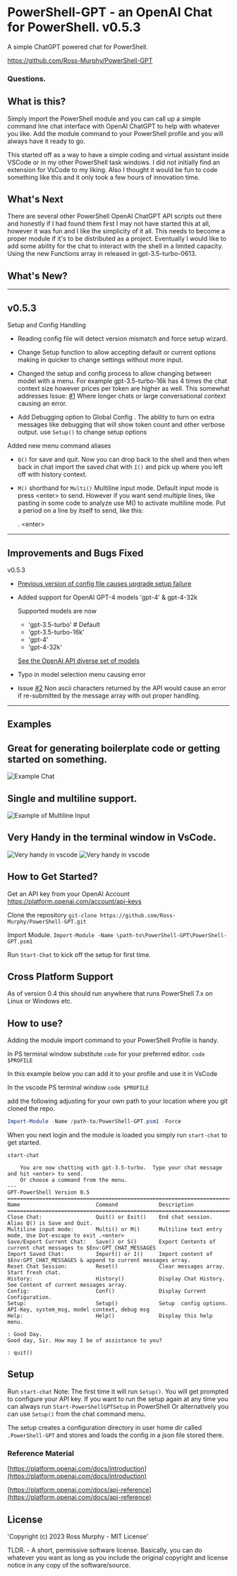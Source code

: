 # PowerShell-GPT - an OpenAI Chat for PowerShell. v0.5.3
A simple ChatGPT powered chat for PowerShell.

https://github.com/Ross-Murphy/PowerShell-GPT


### Questions.

What is this?
---
Simply import the PowerShell module and you can call up a simple command line chat interface with OpenAI ChatGPT to help with whatever you like. Add the module command to your PowerShell profile and you will always have it ready to go. 

This started off as a way to have a simple coding and virtual assistant inside VSCode or in my other PowerShell task windows. 
I did not initially find an extension for VsCode to my liking. Also I thought it would be fun to code something like this and it only took a few hours of innovation time. 


What's Next
---
There are several other PowerShell OpenAI ChatGPT API scripts out there and honestly if I had found them first I may not have started this at all, however it was fun and I like the simplicity of it all. This needs to become a proper module if it's to be distributed as a project. 
Eventually I would like to add some ability for the chat to interact with the shell in a limited capacity. Using the new Functions array in released in gpt-3.5-turbo-0613.

What's New?
---
---
v0.5.3
---
Setup and Config Handling
- Reading config file will detect version mismatch and force setup wizard.

- Change Setup function to allow accepting default or current options making in quicker to change settings without more input.

- Changed the setup and config process to allow changing between model with a menu.
For example gpt-3.5-turbo-16k has 4 times the chat context size however prices per token are higher as well. 
This somewhat addresses Issue: [#1](https://github.com/Ross-Murphy/PowerShell-GPT/issues/1) Where longer chats or large conversational context causing an error. 

- Add Debugging option to Global Config . The ability to turn on extra messages like debugging that will show token count and other verbose output. use `Setup()` to change setup options

Added new menu command aliases
- `Q()` for save and quit. Now you can drop back to the shell and then when back in chat import the saved chat with `I()` and pick up where you left off with history context.

- `M()` shorthand for `Multi()` Multiline input mode. Default input mode is press \<enter> to send. However if you want send multiple lines, like pasting in some code to analyze use M() to activate multiline mode. Put a period on a line by itself to send, like this:

    . \<enter>

---
Improvements and Bugs Fixed
---
v0.5.3

 - [Previous version of config file causes upgrade setup failure ](https://github.com/Ross-Murphy/PowerShell-GPT/issues/17)


- Added support for OpenAI GPT-4 models 'gpt-4' & gpt-4-32k

    Supported models are now
    - 'gpt-3.5-turbo' # Default 
    - 'gpt-3.5-turbo-16k'
    - 'gpt-4'
    - 'gpt-4-32k'

    [See the OpenAI API diverse set of models](https://platform.openai.com/docs/models)

- Typo in model selection menu causing error

- Issue [#2](https://github.com/Ross-Murphy/PowerShell-GPT/issues/2)
 Non ascii characters returned by the API would cause an error if re-submitted by the message array with out proper handling.
--------------

## Examples
Great for generating boilerplate code or getting started on something.
---
![Example Chat ](images/Example1.PNG)

Single and multiline support.
---
![Example of Multiline Input](images/ExampleMulti.PNG)

Very Handy in the terminal window in VsCode.
---
![Very handy in vscode](images/vscode2.PNG)
![Very handy in vscode](images/vscode.PNG)


How to Get Started?
---
Get an API key from your OpenAI Account https://platform.openai.com/account/api-keys

Clone the repository 
`git-clone https://github.com/Ross-Murphy/PowerShell-GPT.git`

Import Module.
`Import-Module -Name \path-to\PowerShell-GPT\PowerShell-GPT.psm1`

Run `Start-Chat` to kick off the setup for first time.

Cross Platform Support
---
As of version 0.4 this should run anywhere that runs PowerShell 7.x on Linux or Windows etc.

How to use?
---
Adding the module import command to your PowerShell Profile is handy.

In PS terminal window substitute `code` for your preferred editor.
`code $PROFILE`

In this example below you can add it to your profile and use it in VsCode

In the vscode PS terminal window 
`code $PROFILE`

add the following adjusting for your own path to your location where you git cloned the repo.
```powershell
Import-Module -Name /path-to/PowerShell-GPT.psm1 -Force
```

When you next login and the module is loaded you simply run `start-chat` to get started.


```
start-chat

    You are now chatting with gpt-3.5-turbo.  Type your chat message and hit <enter> to send.
    Or choose a command from the menu.
---
GPT-PowerShell Version 0.5
==================================================================================
Name                        Command             Description
==================================================================================
Close Chat:                 Quit() or Exit()    End chat session. Alias Q() is Save and Quit.
Multiline input mode:       Multi() or M()      Multiline text entry mode, Use Dot-escape to exit .<enter>
Save/Export Current Chat:   Save() or S()       Export Contents of current chat messages to $Env:GPT_CHAT_MESSAGES
Import Saved Chat:          Import() or I()     Import content of $Env:GPT_CHAT_MESSAGES & append to current messages array.
Reset Chat Session:         Reset()             Clear messages array. Start fresh chat.
History:                    History()           Display Chat History. See Content of current messages array.
Config:                     Conf()              Display Current Configuration.
Setup:                      Setup()             Setup  config options. API-Key, system_msg, model context, debug msg
Help:                       Help()              Display this help menu.

: Good Day.         
Good day, Sir. How may I be of assistance to you?

: quit()
```

Setup
---
Run `start-chat` Note: The first time it will run `Setup()`. You will get prompted to configure your API key. 
If you want to run the setup again at any time you can always run  `Start-PowerShellGPTSetup` in PowerShell
Or alternatively you can use `Setup()` from the chat command menu.

The setup creates a configuration directory in user home dir called `.PowerShell-GPT` and stores and loads the config in a json file stored there.

### Reference Material
[https://platform.openai.com/docs/introduction](https://platform.openai.com/docs/introduction)

[https://platform.openai.com/docs/api-reference](https://platform.openai.com/docs/api-reference)

License
---
'Copyright (c) 2023 Ross Murphy - MIT License'

TLDR. - A short, permissive software license. Basically, you can do whatever you want as long as you include the original copyright and license notice in any copy of the software/source. 